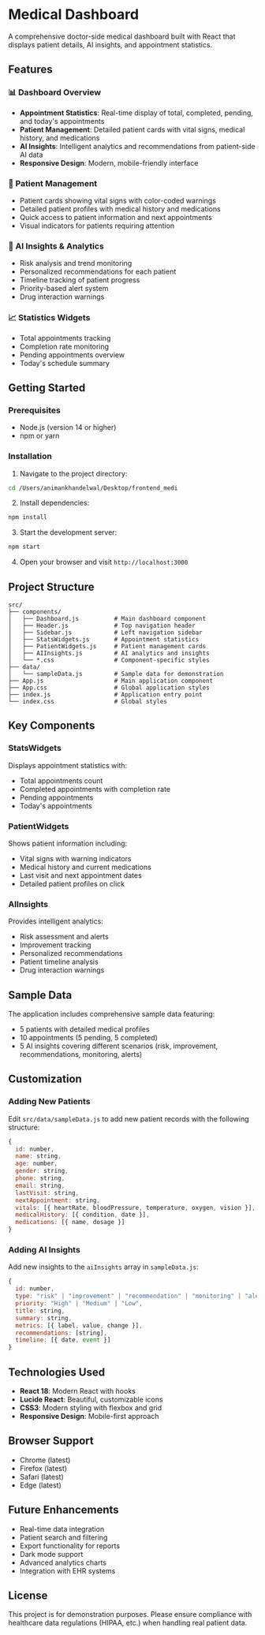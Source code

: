 # Medical Dashboard

A comprehensive doctor-side medical dashboard built with React that displays patient details, AI insights, and appointment statistics.

## Features

### 📊 Dashboard Overview
- **Appointment Statistics**: Real-time display of total, completed, pending, and today's appointments
- **Patient Management**: Detailed patient cards with vital signs, medical history, and medications
- **AI Insights**: Intelligent analytics and recommendations from patient-side AI data
- **Responsive Design**: Modern, mobile-friendly interface

### 🏥 Patient Management
- Patient cards showing vital signs with color-coded warnings
- Detailed patient profiles with medical history and medications
- Quick access to patient information and next appointments
- Visual indicators for patients requiring attention

### 🤖 AI Insights & Analytics
- Risk analysis and trend monitoring
- Personalized recommendations for each patient
- Timeline tracking of patient progress
- Priority-based alert system
- Drug interaction warnings

### 📈 Statistics Widgets
- Total appointments tracking
- Completion rate monitoring
- Pending appointments overview
- Today's schedule summary

## Getting Started

### Prerequisites
- Node.js (version 14 or higher)
- npm or yarn

### Installation

1. Navigate to the project directory:
```bash
cd /Users/animankhandelwal/Desktop/frontend_medi
```

2. Install dependencies:
```bash
npm install
```

3. Start the development server:
```bash
npm start
```

4. Open your browser and visit `http://localhost:3000`

## Project Structure

```
src/
├── components/
│   ├── Dashboard.js          # Main dashboard component
│   ├── Header.js             # Top navigation header
│   ├── Sidebar.js            # Left navigation sidebar
│   ├── StatsWidgets.js       # Appointment statistics
│   ├── PatientWidgets.js     # Patient management cards
│   ├── AIInsights.js         # AI analytics and insights
│   └── *.css                 # Component-specific styles
├── data/
│   └── sampleData.js         # Sample data for demonstration
├── App.js                    # Main application component
├── App.css                   # Global application styles
├── index.js                  # Application entry point
└── index.css                 # Global styles
```

## Key Components

### StatsWidgets
Displays appointment statistics with:
- Total appointments count
- Completed appointments with completion rate
- Pending appointments
- Today's appointments

### PatientWidgets
Shows patient information including:
- Vital signs with warning indicators
- Medical history and current medications
- Last visit and next appointment dates
- Detailed patient profiles on click

### AIInsights
Provides intelligent analytics:
- Risk assessment and alerts
- Improvement tracking
- Personalized recommendations
- Patient timeline analysis
- Drug interaction warnings

## Sample Data

The application includes comprehensive sample data featuring:
- 5 patients with detailed medical profiles
- 10 appointments (5 pending, 5 completed)
- 5 AI insights covering different scenarios (risk, improvement, recommendations, monitoring, alerts)

## Customization

### Adding New Patients
Edit `src/data/sampleData.js` to add new patient records with the following structure:
```javascript
{
  id: number,
  name: string,
  age: number,
  gender: string,
  phone: string,
  email: string,
  lastVisit: string,
  nextAppointment: string,
  vitals: [{ heartRate, bloodPressure, temperature, oxygen, vision }],
  medicalHistory: [{ condition, date }],
  medications: [{ name, dosage }]
}
```

### Adding AI Insights
Add new insights to the `aiInsights` array in `sampleData.js`:
```javascript
{
  id: number,
  type: "risk" | "improvement" | "recommendation" | "monitoring" | "alert",
  priority: "High" | "Medium" | "Low",
  title: string,
  summary: string,
  metrics: [{ label, value, change }],
  recommendations: [string],
  timeline: [{ date, event }]
}
```

## Technologies Used

- **React 18**: Modern React with hooks
- **Lucide React**: Beautiful, customizable icons
- **CSS3**: Modern styling with flexbox and grid
- **Responsive Design**: Mobile-first approach

## Browser Support

- Chrome (latest)
- Firefox (latest)
- Safari (latest)
- Edge (latest)

## Future Enhancements

- Real-time data integration
- Patient search and filtering
- Export functionality for reports
- Dark mode support
- Advanced analytics charts
- Integration with EHR systems

## License

This project is for demonstration purposes. Please ensure compliance with healthcare data regulations (HIPAA, etc.) when handling real patient data.
